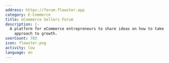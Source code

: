 ```yaml
---
address: https://forum.flowster.app
category: E-Commerce
title: eCommerce Sellers Forum
description: |-
  A platform for eCommerce entrepreneurs to share ideas on how to take a more systematic
    approach to growth.
userCount: 783
icon: flowster.png
activity: low
language: en
---
```


